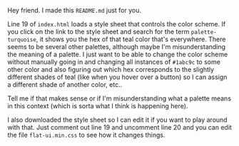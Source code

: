 Hey friend. I made this `README.md` just for you.

Line 19 of `index.html` loads a style sheet that controls the color scheme. If you click on the link to the style sheet and search for the term `palette-turquoise`, it shows you the hex of that teal color that's everywhere. There seems to be several other palettes, although maybe I'm misunderstanding the meaning of a palette. I just want to be able to change the color scheme without manually going in and changing all instances of `#1abc9c` to some other color and also figuring out which hex corresponds to the slightly different shades of teal (like when you hover over a button) so I can assign a different shade of another color, etc..

Tell me if that makes sense or if I'm misunderstanding what a palette means in this context (which is sorta what I think is happening here).

I also downloaded the style sheet so I can edit it if you want to play around with that. Just comment out line 19 and uncomment line 20 and you can edit the file `flat-ui.min.css` to see how it changes things.
